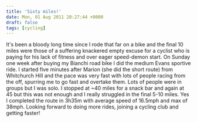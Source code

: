 ```yaml
---
title: 'Sixty miles!'
date: Mon, 01 Aug 2011 20:27:44 +0000
draft: false
tags: [cycling]
---
```


It's been a bloody long time since I rode that far on a bike and the final 10 miles were those of a suffering knackered empty excuse for a cyclist who is paying for his lack of fitness and over eager speed-demon start. On Sunday one week after buying my Bianchi road bike I did the medium Evans sportive ride. I started five minutes after Marion (she did the short route) from Whitchurch Hill and the pace was very fast with lots of people racing from the off, spurring me to go fast and overtake them. Lots of people were in groups but I was solo. I stopped at ~40 miles for a snack bar and again at 45 but this was not enough and I really struggled in the final 5-10 miles. Yes I completed the route in 3h35m with average speed of 16.5mph and max of 38mph. Looking forward to doing more rides, joining a cycling club and getting faster!